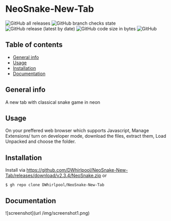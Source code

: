 # NeoSnake-New-Tab 
![GitHub all releases](https://img.shields.io/github/downloads/DWhirlpool/NeoSnake-New-Tab/total) ![GitHub branch checks state](https://img.shields.io/github/checks-status/DWhirlpool/NeoSnake-New-Tab/main) ![GitHub release (latest by date)](https://img.shields.io/github/v/release/DWhirlpool/NeoSnake-New-Tab) ![GitHub code size in bytes](https://img.shields.io/github/languages/code-size/DWhirlpool/NeoSnake-New-Tab) ![GitHub](https://img.shields.io/github/license/DWhirlpool/NeoSnake-New-Tab)
## Table of contents
* [General info](#general-info)
* [Usage](#Usage)
* [Installation](#Installation)
* [Documentation](#Documentation)
## General info
A new tab with classical snake game in neon
## Usage
On your preffered web browser which supports Javascript, Manage Extensions/ turn on developer mode, download the files, extract them, Load Unpacked and choose the folder.
## Installation
Install via
https://github.com/DWhirlpool/NeoSnake-New-Tab/releases/download/v2.3.4/NeoSnake.zip
or
```
$ gh repo clone DWhirlpool/NeoSnake-New-Tab
```
## Documentation
![screenshot](url /img/screenshot1.png)
